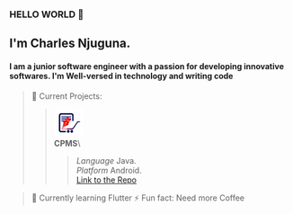 ### HELLO WORLD 👋

## I'm Charles Njuguna.
#### I am a junior software engineer with a passion for developing innovative softwares. I'm Well-versed in technology and writing code



> 🔭 Current Projects:
>> <img src="https://github.com/charlesncn/CPMS/blob/main/app/src/main/res/mipmap-xxhdpi/pj_icon.png" width="50" height="50">\
>> **CPMS**\
>>> *Language* Java.\
>>> *Platform* Android.\
>>> [Link to the Repo](https://github.com/charlesncn/CPMS)


> 🌱 Currently learning Flutter
> ⚡ Fun fact: Need more Coffee

